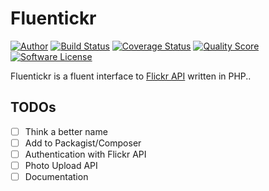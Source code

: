 # Fluentickr

[![Author](http://img.shields.io/badge/author-@gaomd-blue.svg?style=flat-square)](https://twitter.com/gaomd)
[![Build Status](https://img.shields.io/travis/gaomd/fluentickr/master.svg?style=flat-square)](https://travis-ci.org/gaomd/fluentickr)
[![Coverage Status](https://img.shields.io/scrutinizer/coverage/g/gaomd/fluentickr.svg?style=flat-square)](https://scrutinizer-ci.com/g/gaomd/fluentickr/code-structure)
[![Quality Score](https://img.shields.io/scrutinizer/g/gaomd/fluentickr.svg?style=flat-square)](https://scrutinizer-ci.com/g/gaomd/fluentickr)
[![Software License](https://img.shields.io/badge/license-MIT-brightgreen.svg?style=flat-square)](LICENSE)

Fluentickr is a fluent interface to [Flickr API](https://www.flickr.com/services/api/) written in PHP..

## TODOs

- [ ] Think a better name
- [ ] Add to Packagist/Composer
- [ ] Authentication with Flickr API
- [ ] Photo Upload API
- [ ] Documentation
